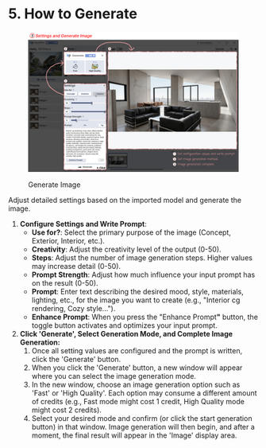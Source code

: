 # 5. How to Generate

<figure><img src="../../.gitbook/assets/튜토리얼6.png" alt=""><figcaption><p>Generate Image</p></figcaption></figure>

Adjust detailed settings based on the imported model and generate the image.

1. **Configure Settings and Write Prompt**:
   * **Use for?**: Select the primary purpose of the image (Concept, Exterior, Interior, etc.).
   * **Creativity**: Adjust the creativity level of the output (0-50).
   * **Steps**: Adjust the number of image generation steps. Higher values may increase detail (0-50).
   * **Prompt Strength**: Adjust how much influence your input prompt has on the result (0-50).
   * **Prompt**: Enter text describing the desired mood, style, materials, lighting, etc., for the image you want to create (e.g., "Interior cg rendering, Cozy style...").
   * **Enhance Prompt**: When you press the "Enhance Promp&#x74;**"** button, the toggle button activates and optimizes your input prompt.
2. **Click 'Generate', Select Generation Mode, and Complete Image Generation:**
   1. Once all setting values are configured and the prompt is written, click the 'Generate' button.
   2. When you click the 'Generate' button, a new window will appear where you can select the image generation mode.
   3. In the new window, choose an image generation option such as 'Fast' or 'High Quality'. Each option may consume a different amount of credits (e.g., Fast mode might cost 1 credit, High Quality mode might cost 2 credits).
   4. Select your desired mode and confirm (or click the start generation button) in that window. Image generation will then begin, and after a moment, the final result will appear in the 'Image' display area.
